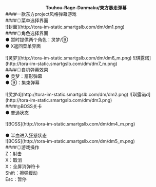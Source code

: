 <div align="center"><b>Touhou-Rage-Danmaku/東方暴走彈幕</b></div>
####一款东方project风格弹幕游戏<br>
####◎菜单选择界面<br>
![封面](http://tora-im-static.smartgslb.com/dm/dm1.png)<br>
####◎角色选择界面<br>
● 暂时提供两个角色：灵梦/⑨<br>
● X返回菜单界面<br>
<br>
![灵梦](http://tora-im-static.smartgslb.com/dm/dm6_m.png)  ![琪露诺](http://tora-im-static.smartgslb.com/dm/dm7_m.png)<br>
####◎自机弹幕效果<br>
● 灵梦：扇形弹幕<br>
● ⑨：集束弹幕<br>
<br>
![灵梦d](http://tora-im-static.smartgslb.com/dm/dm2.png)  ![琪露诺d](http://tora-im-static.smartgslb.com/dm/dm3.png)<br>
####◎BOSS关卡<br>
● 普通状态<br>
<br>
![BOSS](http://tora-im-static.smartgslb.com/dm/dm4_m.png)<br>
<br>
● 半血进入狂怒状态<br>
![BOSS](http://tora-im-static.smartgslb.com/dm/dm5_m.png)<br>
####◎游戏操作<br>
Z：射击<br>
X：取消<br>
X：全屏消弹符卡<br>
Shift：擦弹缓动<br>
Esc：暂停<br>
